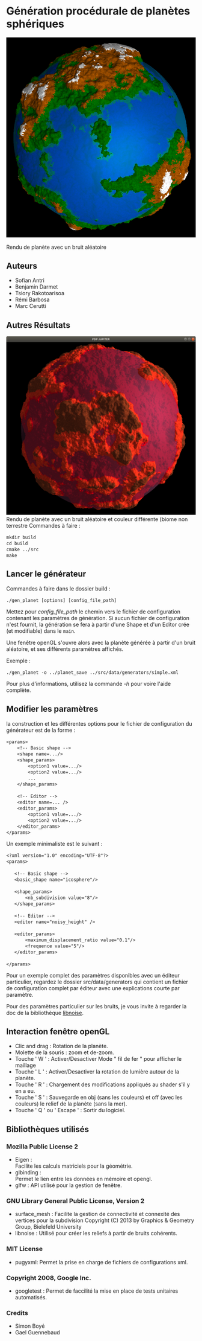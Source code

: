# **Génération procédurale de planètes sphériques**

![](https://github.com/carl-221b/gen_planete/blob/master/docs/report/img/notre_planete.png "Planète normale")

Rendu de planète avec un bruit aléatoire

## Auteurs
- Sofian Antri
- Benjamin Darmet
- Tsiory Rakotoarisoa
- Rémi Barbosa
- Marc Cerutti

## Autres Résultats 
![](https://github.com/carl-221b/gen_planete/blob/master/docs/report/img/notre_planete_mars.png "Planète rouge")
Rendu de planète avec un bruit aléatoire et couleur différente (biome non terrestre
Commandes à faire :
```
mkdir build
cd build
cmake ../src
make
```

## Lancer le générateur
Commandes à faire dans le dossier build :
```
./gen_planet [options] [config_file_path]
```
Mettez pour *config_file_path* le chemin vers le fichier de configuration contenant les paramètres de génération. Si aucun fichier de configuration n'est fournit, la génération se fera à partir d'une Shape et d'un Editor crée (et modifiable) dans le ```main```.

Une fenêtre openGL s'ouvre alors avec la planète générée à partir d'un bruit aléatoire, et ses différents paramètres affichés.

Exemple :
```
./gen_planet -o ../planet_save ../src/data/generators/simple.xml
```

Pour plus d'informations, utilisez la commande *-h* pour voire l'aide complète.

## Modifier les paramètres
la construction et les différentes options pour le fichier de configuration du générateur est de la forme :

```
<params>
    <!-- Basic shape -->
    <shape name=.../>
    <shape_params>
        <option1 value=.../>
        <option2 value=.../>
        ...
    </shape_params>
 
    <!-- Editor -->
    <editor name=... />
    <editor_params>
        <option1 value=.../>
        <option2 value=.../>
    </editor_params>
</params>
```

Un exemple minimaliste est le suivant :
```
<?xml version="1.0" encoding="UTF-8"?>
<params>

   <!-- Basic shape -->
   <basic_shape name="icosphere"/>

   <shape_params>
       <nb_subdivision value="8"/>
   </shape_params>

   <!-- Editor -->
   <editor name="noisy_height" />

   <editor_params>
       <maximum_displacement_ratio value="0.1"/>
       <frequence value="5"/>
   </editor_params>

</params>
```

Pour un exemple complet des paramètres disponibles avec un éditeur particulier, regardez le dossier src/data/generators qui contient un fichier de configuration complet par éditeur avec une explications courte par paramètre. 

Pour des paramètres particulier sur les bruits, je vous invite à regarder la doc de la bibliothèque [libnoise](http://libnoise.sourceforge.net/).

## Interaction fenêtre openGL 
 - Clic and drag : Rotation de la planète.
 - Molette de la souris : zoom et de-zoom.
 - Touche ' W ' : Activer/Desactiver Mode " fil de fer " pour afficher le maillage
 - Touche ' L ' : Activer/Desactiver la rotation de lumière autour de la planète.
 - Touche ' R ' : Chargement des modifications appliqués au shader s'il y en a eu.
 - Touche ' S ' : Sauvegarde en obj (sans les couleurs) et off (avec les couleurs) le relief de la planète (sans la mer).
 - Touche ' Q ' ou ' Escape ' : Sortir du logiciel.
 
## Bibliothèques utilisés
### Mozilla Public License 2
 - Eigen :  
     Facilite les calculs matriciels pour la géométrie. 
 - glbinding :  
     Permet le lien entre les données en mémoire et opengl.
 - glfw : 
     API utilisé pour la gestion de fenêtre.

### GNU Library General Public License, Version 2
- surface_mesh :
Facilite la gestion de connectivité et connexité des vertices pour la subdivision
Copyright (C) 2013 by Graphics & Geometry Group, Bielefeld University
- libnoise :
Utilisé pour créer les reliefs à partir de bruits cohérents.

### MIT License
- pugyxml:
Permet la prise en charge de fichiers de configurations xml.

### Copyright 2008, Google Inc.
- googletest :
Permet de faccilité la mise en place de tests unitaires automatisés. 

### Credits 
- Simon Boyé
- Gael Guennebaud
